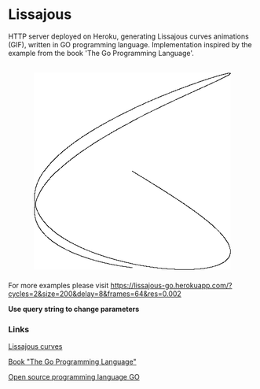 # Lissajous

HTTP server deployed on Heroku, generating Lissajous curves animations (GIF), written in GO programming language. Implementation inspired by the example from the book 'The Go Programming Language'.

<p align="center">
  <br>
  <img src="https://github.com/krzysiekpiasecki/lissajous/blob/master/lissajousCurves.gif" align="center">
  <br>
</p>

### 

For more examples please visit https://lissajous-go.herokuapp.com/?cycles=2&size=200&delay=8&frames=64&res=0.002

**Use query string to change parameters**

### Links

[Lissajous curves](https://en.wikipedia.org/wiki/Lissajous_curve)

[Book "The Go Programming Language"](https://books.google.pl/books/about/The_Go_Programming_Language.html?id=SJHvCgAAQBAJ&source=kp_cover&redir_esc=y)

[Open source programming language GO](https://golang.org/)
